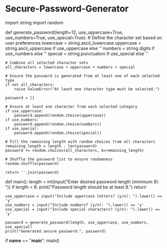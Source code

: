 # Secure-Password-Generator
import string
import random

def generate_password(length=12, use_uppercase=True, use_numbers=True, use_special=True):
    # Define the character set based on user preferences
    lowercase = string.ascii_lowercase
    uppercase = string.ascii_uppercase if use_uppercase else ''
    numbers = string.digits if use_numbers else ''
    special = string.punctuation if use_special else ''

    # Combine all selected character sets
    all_characters = lowercase + uppercase + numbers + special

    # Ensure the password is generated from at least one of each selected type
    if not all_characters:
        raise ValueError("At least one character type must be selected.")

    password = []

    # Ensure at least one character from each selected category
    if use_uppercase:
        password.append(random.choice(uppercase))
    if use_numbers:
        password.append(random.choice(numbers))
    if use_special:
        password.append(random.choice(special))

    # Fill the remaining length with random choices from all characters
    remaining_length = length - len(password)
    password += random.choices(all_characters, k=remaining_length)

    # Shuffle the password list to ensure randomness
    random.shuffle(password)

    return ''.join(password)

def main():
    length = int(input("Enter desired password length (minimum 8): "))
    if length < 8:
        print("Password length should be at least 8.")
        return

    use_uppercase = input("Include uppercase letters? (y/n): ").lower() == 'y'
    use_numbers = input("Include numbers? (y/n): ").lower() == 'y'
    use_special = input("Include special characters? (y/n): ").lower() == 'y'

    password = generate_password(length, use_uppercase, use_numbers, use_special)
    print("Generated secure password:", password)

if __name__ == "__main__":
    main()
